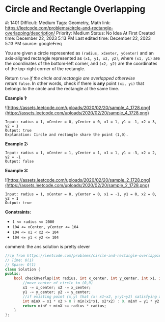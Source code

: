# Circle and Rectangle Overlapping

#: 1401
Difficult: Medium
Tags: Geometry, Math
link: https://leetcode.com/problems/circle-and-rectangle-overlapping/description/
Priority: Medium
Status: No Idea At First
Created time: December 22, 2023 5:13 PM
Last edited time: December 22, 2023 5:13 PM
source: googleFreq

You are given a circle represented as `(radius, xCenter, yCenter)` and an axis-aligned rectangle represented as `(x1, y1, x2, y2)`, where `(x1, y1)` are the coordinates of the bottom-left corner, and `(x2, y2)` are the coordinates of the top-right corner of the rectangle.

Return `true` *if the circle and rectangle are overlapped otherwise return* `false`. In other words, check if there is **any** point `(xi, yi)` that belongs to the circle and the rectangle at the same time.

**Example 1:**

![https://assets.leetcode.com/uploads/2020/02/20/sample_4_1728.png](https://assets.leetcode.com/uploads/2020/02/20/sample_4_1728.png)

```
Input: radius = 1, xCenter = 0, yCenter = 0, x1 = 1, y1 = -1, x2 = 3, y2 = 1
Output: true
Explanation: Circle and rectangle share the point (1,0).

```

**Example 2:**

```
Input: radius = 1, xCenter = 1, yCenter = 1, x1 = 1, y1 = -3, x2 = 2, y2 = -1
Output: false

```

**Example 3:**

![https://assets.leetcode.com/uploads/2020/02/20/sample_2_1728.png](https://assets.leetcode.com/uploads/2020/02/20/sample_2_1728.png)

```
Input: radius = 1, xCenter = 0, yCenter = 0, x1 = -1, y1 = 0, x2 = 0, y2 = 1
Output: true

```

**Constraints:**

- `1 <= radius <= 2000`
- `104 <= xCenter, yCenter <= 104`
- `104 <= x1 < x2 <= 104`
- `104 <= y1 < y2 <= 104`

comment: the ans solution is pretty clever

```cpp
//cp from https://leetcode.com/problems/circle-and-rectangle-overlapping/solutions/563463/c-with-simple-explanation/
// Time: O(1)
// Space: O(1)
class Solution {
public:
    bool checkOverlap(int radius, int x_center, int y_center, int x1, int y1, int x2, int y2) {
        //move center of circle to (0,0)
        x1 -= x_center; x2 -= x_center;
        y1 -= y_center; y2 -= y_center;
        //if existing point (x,y) that (x: x1~x2, y:y1~y2) satisfying x^2 + y^2 <= r^2
        int minX = x1 * x2 > 0 ? min(x1*x1, x2*x2) : 0, minY = y1 * y2 > 0 ? min(y1*y1, y2*y2) : 0;
        return minY + minX <= radius * radius;
    }
};
```